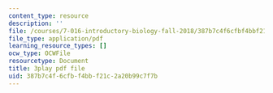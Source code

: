 ```yaml
---
content_type: resource
description: ''
file: /courses/7-016-introductory-biology-fall-2018/387b7c4f6cfbf4bbf21c2a20b99c7f7b_SqGmQ6CFYHw.pdf
file_type: application/pdf
learning_resource_types: []
ocw_type: OCWFile
resourcetype: Document
title: 3play pdf file
uid: 387b7c4f-6cfb-f4bb-f21c-2a20b99c7f7b
---
```

